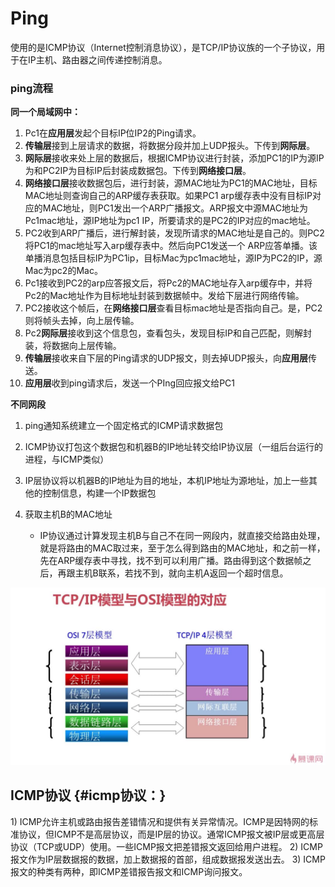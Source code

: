 # Ping

使用的是ICMP协议（Internet控制消息协议），是TCP/IP协议族的一个子协议，用于在IP主机、路由器之间传递控制消息。

### ping流程

**同一个局域网中：**

1. Pc1在**应用层**发起个目标IP位IP2的Ping请求。
2. **传输层**接到上层请求的数据，将数据分段并加上UDP报头。下传到**网际层**。 
3. **网际层**接收来处上层的数据后，根据ICMP协议进行封装，添加PC1的IP为源IP为和PC2IP为目标IP后封装成数据包。下传到**网络接口层**。 
4. **网络接口层**接收数据包后，进行封装，源MAC地址为PC1的MAC地址，目标MAC地址则查询自己的ARP缓存表获取。如果PC1 arp缓存表中没有目标IP对应的MAC地址，则PC1发出一个ARP广播报文。ARP报文中源MAC地址为Pc1mac地址，源IP地址为pc1 IP，所要请求的是PC2的IP对应的mac地址。 
5. PC2收到ARP广播后，进行解封装，发现所请求的MAC地址是自己的。则PC2将PC1的mac地址写入arp缓存表中。然后向PC1发送一个 ARP应答单播。该单播消息包括目标IP为PC1ip，目标Mac为pc1mac地址，源IP为PC2的IP，源Mac为pc2的Mac。 
6. Pc1接收到PC2的arp应答报文后，将Pc2的MAC地址存入arp缓存中，并将Pc2的Mac地址作为目标地址封装到数据帧中。发给下层进行网络传输。 
7. PC2接收这个帧后，在**网络接口层**查看目标mac地址是否指向自己。是，PC2则将帧头去掉，向上层传输。 
8. Pc2**网际层**接收到这个信息包，查看包头，发现目标IP和自己匹配，则解封装，将数据向上层传输。 
9. **传输层**接收来自下层的Ping请求的UDP报文，则去掉UDP报头，向**应用层**传送。 
10. **应用层**收到ping请求后，发送一个PIng回应报文给PC1

**不同网段**

1. ping通知系统建立一个固定格式的ICMP请求数据包

2. ICMP协议打包这个数据包和机器B的IP地址转交给IP协议层（一组后台运行的进程，与ICMP类似）

3. IP层协议将以机器B的IP地址为目的地址，本机IP地址为源地址，加上一些其他的控制信息，构建一个IP数据包

4. 获取主机B的MAC地址

   * IP协议通过计算发现主机B与自己不在同一网段内，就直接交给路由处理，就是将路由的MAC取过来，至于怎么得到路由的MAC地址，和之前一样，先在ARP缓存表中寻找，找不到可以利用广播。路由得到这个数据帧之后，再跟主机B联系，若找不到，就向主机A返回一个超时信息。

![](/assets/20151129142314061.JPG)

## ICMP协议 {#icmp协议：}

1\) ICMP允许主机或路由报告差错情况和提供有关异常情况。ICMP是因特网的标准协议，但ICMP不是高层协议，而是IP层的协议。通常ICMP报文被IP层或更高层协议（TCP或UDP）使用。一些ICMP报文把差错报文返回给用户进程。 2\) ICMP报文作为IP层数据报的数据，加上数据报的首部，组成数据报发送出去。 3\) ICMP报文的种类有两种，即ICMP差错报告报文和ICMP询问报文。

